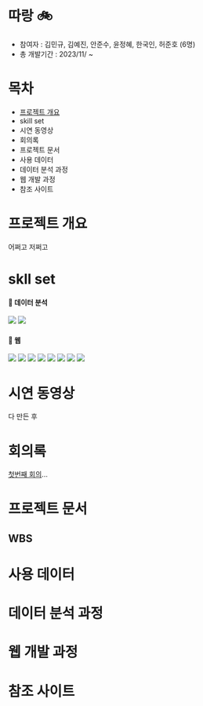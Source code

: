 # 따랑 🚲
- 참여자 : 김민규, 김예진, 안준수, 윤정혜, 한국인, 허준호 (6명)
- 총 개발기간 : 2023/11/ ~

# 목차
- <a href="# 프로젝트 개요">프로젝트 개요</a>
- skill set
- 시연 동영상
- 회의록
- 프로젝트 문서
- 사용 데이터
- 데이터 분석 과정
- 웹 개발 과정
- 참조 사이트
  
# 프로젝트 개요
어쩌고 저쩌고

# skll set
#### 📍 데이터 분석
<img src="https://img.shields.io/badge/Python-3776AB6?style=for-the-badge&logo=Python&logoColor=white"> <img src="https://img.shields.io/badge/tableau-E97627?style=for-the-badge&logo=tableau&logoColor=white"> 

#### 📍 웹 
<img src="https://img.shields.io/badge/django-092E20?style=for-the-badge&logo=django&logoColor=white">  <img src="https://img.shields.io/badge/Spring boot-6DB33F?style=for-the-badge&logo=Spring boot&logoColor=white"> <img src="https://img.shields.io/badge/HTML5-E34F26?style=for-the-badge&logo=HTML5&logoColor=white"> <img src="https://img.shields.io/badge/CSS3-1572B6?style=for-the-badge&logo=CSS3&logoColor=white"> 
<img src="https://img.shields.io/badge/JavaScript-F7DF1E?style=for-the-badge&logo=JavaScript&logoColor=white">
<img src="https://img.shields.io/badge/jQuery-0769AD?style=for-the-badge&logo=jQuery&logoColor=white">
<img src="https://img.shields.io/badge/MariaDB-003545?style=for-the-badge&logo=MariaDB&logoColor=white"> <img src="https://img.shields.io/badge/JPA-000000?style=for-the-badge&logo=JPA&logoColor=white">

# 시연 동영상
다 만든 후

# 회의록
<a href="">첫번째 회의</a>...

# 프로젝트 문서
## WBS

## 

# 사용 데이터


# 데이터 분석 과정

# 웹 개발 과정

# 참조 사이트
